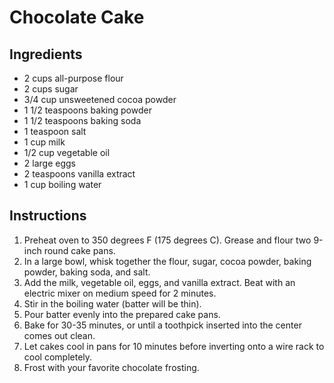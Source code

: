 # Chocolate Cake

## Ingredients

- 2 cups all-purpose flour
- 2 cups sugar
- 3/4 cup unsweetened cocoa powder
- 1 1/2 teaspoons baking powder
- 1 1/2 teaspoons baking soda
- 1 teaspoon salt
- 1 cup milk
- 1/2 cup vegetable oil
- 2 large eggs
- 2 teaspoons vanilla extract
- 1 cup boiling water

## Instructions

1. Preheat oven to 350 degrees F (175 degrees C). Grease and flour two 9-inch round cake pans.
2. In a large bowl, whisk together the flour, sugar, cocoa powder, baking powder, baking soda, and salt. 
3. Add the milk, vegetable oil, eggs, and vanilla extract. Beat with an electric mixer on medium speed for 2 minutes. 
4. Stir in the boiling water (batter will be thin). 
5. Pour batter evenly into the prepared cake pans.
6. Bake for 30-35 minutes, or until a toothpick inserted into the center comes out clean.
7. Let cakes cool in pans for 10 minutes before inverting onto a wire rack to cool completely.
8. Frost with your favorite chocolate frosting.
